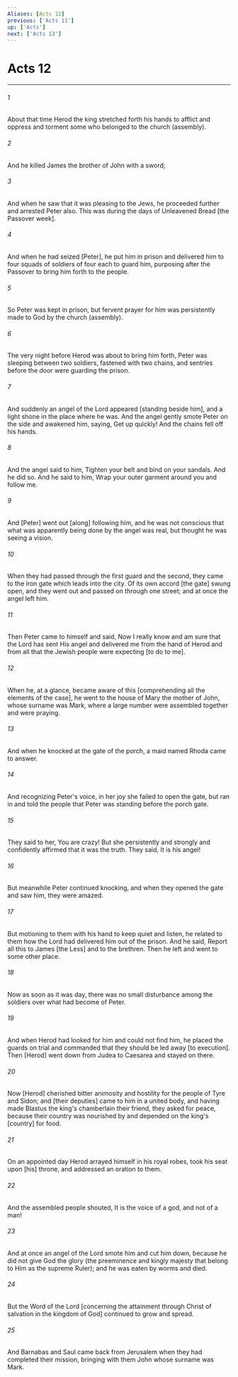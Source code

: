 ```yaml
---
Aliases: [Acts 12]
previous: ['Acts 11']
up: ['Acts']
next: ['Acts 13']
---
```

# Acts 12

***


###### 1 


About that time Herod the king stretched forth his hands to afflict and oppress and torment some who belonged to the church (assembly). 


###### 2 


And he killed James the brother of John with a sword; 


###### 3 


And when he saw that it was pleasing to the Jews, he proceeded further and arrested Peter also. This was during the days of Unleavened Bread [the Passover week]. 


###### 4 


And when he had seized [Peter], he put him in prison and delivered him to four squads of soldiers of four each to guard him, purposing after the Passover to bring him forth to the people. 


###### 5 


So Peter was kept in prison, but fervent prayer for him was persistently made to God by the church (assembly). 


###### 6 


The very night before Herod was about to bring him forth, Peter was sleeping between two soldiers, fastened with two chains, and sentries before the door were guarding the prison. 


###### 7 


And suddenly an angel of the Lord appeared [standing beside him], and a light shone in the place where he was. And the angel gently smote Peter on the side and awakened him, saying, Get up quickly! And the chains fell off his hands. 


###### 8 


And the angel said to him, Tighten your belt and bind on your sandals. And he did so. And he said to him, Wrap your outer garment around you and follow me. 


###### 9 


And [Peter] went out [along] following him, and he was not conscious that what was apparently being done by the angel was real, but thought he was seeing a vision. 


###### 10 


When they had passed through the first guard and the second, they came to the iron gate which leads into the city. Of its own accord [the gate] swung open, and they went out and passed on through one street; and at once the angel left him. 


###### 11 


Then Peter came to himself and said, Now I really know and am sure that the Lord has sent His angel and delivered me from the hand of Herod and from all that the Jewish people were expecting [to do to me]. 


###### 12 


When he, at a glance, became aware of this [comprehending all the elements of the case], he went to the house of Mary the mother of John, whose surname was Mark, where a large number were assembled together and were praying. 


###### 13 


And when he knocked at the gate of the porch, a maid named Rhoda came to answer. 


###### 14 


And recognizing Peter's voice, in her joy she failed to open the gate, but ran in and told the people that Peter was standing before the porch gate. 


###### 15 


They said to her, You are crazy! But she persistently and strongly and confidently affirmed that it was the truth. They said, It is his angel! 


###### 16 


But meanwhile Peter continued knocking, and when they opened the gate and saw him, they were amazed. 


###### 17 


But motioning to them with his hand to keep quiet and listen, he related to them how the Lord had delivered him out of the prison. And he said, Report all this to James [the Less] and to the brethren. Then he left and went to some other place. 


###### 18 


Now as soon as it was day, there was no small disturbance among the soldiers over what had become of Peter. 


###### 19 


And when Herod had looked for him and could not find him, he placed the guards on trial and commanded that they should be led away [to execution]. Then [Herod] went down from Judea to Caesarea and stayed on there. 


###### 20 


Now [Herod] cherished bitter animosity and hostility for the people of Tyre and Sidon; and [their deputies] came to him in a united body, and having made Blastus the king's chamberlain their friend, they asked for peace, because their country was nourished by and depended on the king's [country] for food. 


###### 21 


On an appointed day Herod arrayed himself in his royal robes, took his seat upon [his] throne, and addressed an oration to them. 


###### 22 


And the assembled people shouted, It is the voice of a god, and not of a man! 


###### 23 


And at once an angel of the Lord smote him and cut him down, because he did not give God the glory (the preeminence and kingly majesty that belong to Him as the supreme Ruler); and he was eaten by worms and died. 


###### 24 


But the Word of the Lord [concerning the attainment through Christ of salvation in the kingdom of God] continued to grow and spread. 


###### 25 


And Barnabas and Saul came back from Jerusalem when they had completed their mission, bringing with them John whose surname was Mark.
